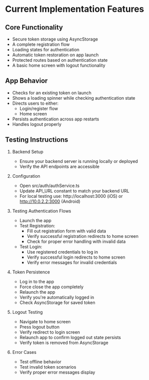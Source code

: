 # Current Implementation Features

## Core Functionality
- Secure token storage using AsyncStorage
- A complete registration flow 
- Loading states for authentication
- Automatic token restoration on app launch
- Protected routes based on authentication state
- A basic home screen with logout functionality

## App Behavior
- Checks for an existing token on launch
- Shows a loading spinner while checking authentication state
- Directs users to either:
  - Login/register flow
  - Home screen
- Persists authentication across app restarts
- Handles logout properly
    

## Testing Instructions

1. Backend Setup
   - Ensure your backend server is running locally or deployed
   - Verify the API endpoints are accessible

2. Configuration
   - Open src/auth/authService.ts
   - Update API_URL constant to match your backend URL
   - For local testing use: http://localhost:3000 (iOS) or http://10.0.2.2:3000 (Android)

3. Testing Authentication Flows
   - Launch the app
   - Test Registration:
     - Fill out registration form with valid data
     - Verify successful registration redirects to home screen
     - Check for proper error handling with invalid data
   - Test Login:
     - Use registered credentials to log in
     - Verify successful login redirects to home screen
     - Verify error messages for invalid credentials

4. Token Persistence
   - Log in to the app
   - Force close the app completely
   - Relaunch the app
   - Verify you're automatically logged in
   - Check AsyncStorage for saved token

5. Logout Testing
   - Navigate to home screen
   - Press logout button
   - Verify redirect to login screen
   - Relaunch app to confirm logged out state persists
   - Verify token is removed from AsyncStorage

6. Error Cases
   - Test offline behavior
   - Test invalid token scenarios
   - Verify proper error messages display
